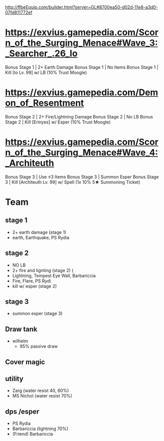 http://ffbeEquip.com/builder.html?server=GL#8700ea50-d02d-11e8-a3d0-07fd811772ef

# https://exvius.gamepedia.com/Scorn_of_the_Surging_Menace#Wave_3:_Searcher_.26_Io
Bonus Stage 1 | 2+ Earth Damage 
Bonus Stage 1 | No Items 
Bonus Stage 1 | Kill [Io Lv. 99] w/ LB (10% Trust Moogle)

# https://exvius.gamepedia.com/Demon_of_Resentment
Bonus Stage 2 | 2+ Fire/Lightning Damage 
Bonus Stage 2 | No LB 
Bonus Stage 2 | Kill [Erinyes] w/ Esper (10% Trust Moogle)

# https://exvius.gamepedia.com/Scorn_of_the_Surging_Menace#Wave_4:_Architeuth
Bonus Stage 3 | Use ≤3 Items 
Bonus Stage 3 | Summon Esper 
Bonus Stage 3 | Kill [Architeuth Lv. 99] w/ Spell (1x 10% 5★ Summoning Ticket)

# Team
## stage 1
* 2+ earth damage (stage 1) 
 * earth, Earthquake, PS Rydia
## stage 2
* NO LB
* 2+ fire and lignting (stage 2) (
 * Lightning, Tempest Eye Wall, Barbariccia
 * Fire, Flare, PS Rydi
* kill w/ esper (stage 2)
## stage 3
* summon esper (stage 3)

## Draw tank ##

* wilhelm
  * 95% passive draw

## Cover magic ##
 
## utility
* Zarg (water resist 40, 60%)
* MS Nichol (water resist 70%)

## dps /esper
* PS Rydia
* Barbariccia (lightning 70%)
* (Friend) Barbariccia

